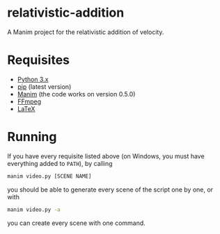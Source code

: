 # relativistic-addition
A Manim project for the relativistic addition of velocity.

# Requisites
- [Python 3.x](https://www.python.org/downloads/)
- [pip](https://pip.pypa.io/en/stable/installing/) (latest version)
- [Manim](https://github.com/3b1b/manim) (the code works on version 0.5.0)
- [FFmpeg](https://github.com/BtbN/FFmpeg-Builds/releases)
- [LaTeX](https://www.latex-project.org/get/) 

# Running
If you have every requisite listed above (on Windows, you must have everything added to `PATH`), by calling

```sh
manim video.py [SCENE NAME]
```

you should be able to generate every scene of the script one by one, or with

```sh
manim video.py -a
```

you can create every scene with one command.
